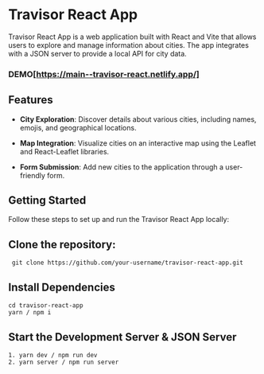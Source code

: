 # Travisor React App

Travisor React App is a web application built with React and Vite that allows users to explore and manage information about cities. The app integrates with a JSON server to provide a local API for city data.

### DEMO[https://main--travisor-react.netlify.app/]

## Features

- **City Exploration**: Discover details about various cities, including names, emojis, and geographical locations.

- **Map Integration**: Visualize cities on an interactive map using the Leaflet and React-Leaflet libraries.

- **Form Submission**: Add new cities to the application through a user-friendly form.

## Getting Started

Follow these steps to set up and run the Travisor React App locally:

## Clone the repository:

  ```
   git clone https://github.com/your-username/travisor-react-app.git
  ```
## Install Dependencies

```
cd travisor-react-app
yarn / npm i
```
## Start the Development Server & JSON Server
```
1. yarn dev / npm run dev
2. yarn server / npm run server
```







